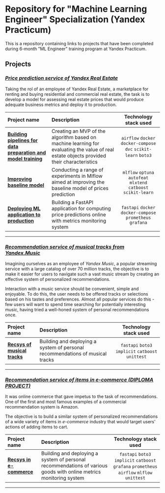 # Repository for "Machine Learning Engineer" Specialization (Yandex Practicum)

This is a repository containing links to projects that have been completed during 6-month "ML Engineer" training program at Yandex Practicum. 

## Projects

### ***<ins>Price prediction service of Yandex Real Estate</ins>***

Taking the rol of an employee of Yandex Real Estate, a marketplace for renting and buying residential and commercial real estate, the task is to develop a model for assessing real estate prices that would produce adequate business metrics and deploy it to production.

| Project name | Description | Technology stack used |
| :---   | :--- | :---: |
| [**Building pipelines for data preparation and model training**](https://github.com/spolivin/mle-project-sprint-1-v001) | Creating an MVP of the algorithm based on machine learning for evaluating the value of real estate objects provided their characteristics | `airflow` `docker` `docker-compose`  `dvc` `scikit-learn` `boto3`|
| [**Improving baseline model**](https://github.com/spolivin/mle-project-sprint-2-v001) | Conducting a range of experiments in Mlflow aimed at improving the baseline model of prices prediction | `mlflow` `optuna` `autofeat` `mlxtend` `catboost` `scikit-learn` |
| [**Deploying ML application to production**](https://github.com/spolivin/mle-project-sprint-3-v001) | Building a FastAPI application for computing price predictions online with metrics monitoring system | `fastapi` `docker` `docker-compose`  `prometheus` `grafana` |
---

### ***<ins>Recommendation service of musical tracks from Yandex.Music</ins>***

Imagining ourselves as an employee of *Yandex Music*, a popular streaming service with a large catalog of over 70 million tracks, the objective is to make it easier for users to navigate such a vast music stream by creating an effective system of personalized recommendations.

Interaction with a music service should be convenient, simple and enjoyable. To do this, the user needs to be offered tracks or selections based on his tastes and preferences. Almost all popular services do this - few users will want to spend time searching for potentially interesting music, having tried a well-honed system of personal recommendations once.

| Project name | Description | Technology stack used |
| :---   | :--- | :---: |
| [**Recsys of musical tracks**](https://github.com/spolivin/mle-project-sprint-4-v001) | Building and deploying a system of personal recommendations of musical tracks | `fastapi` `boto3` `implicit` `catboost` `unittest`|
---

### ***<ins>Recommendation service of items in e-commerce (DIPLOMA PROJECT)</ins>***

It was online commerce that gave impetus to the task of recommendations. One of the first and most famous examples of a commercial recommendation system is Amazon.

The objective is to build a similar system of personalized recommendations of a wide variety of items in *e-commerce* industry that would target users' actions of adding items to cart.

| Project name | Description | Technology stack used |
| :---   | :--- | :---: |
| [**Recsys in e-commerce**](https://github.com/spolivin/mle-pr-final) | Building and deploying a system of personal recommendations of various goods with online metrics monitoring system | `fastapi` `boto3` `implicit` `catboost` `grafana` `prometheus` `airflow` `mlflow` `unittest`|
---
